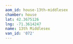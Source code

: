 ```yaml
---
aom_id: house-13th-middlesex
chamber: house
lat: 42.3675126
lng: -71.3614247
name: 13th Middlesex
van_id: '072'
---
```

